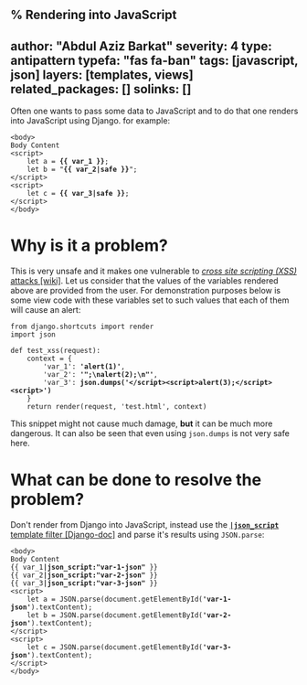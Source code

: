 % Rendering into JavaScript
---
author: "Abdul Aziz Barkat"
severity: 4
type: antipattern
typefa: "fas fa-ban"
tags: [javascript, json]
layers: [templates, views]
related_packages: []
solinks: []
---

Often one wants to pass some data to JavaScript and to do that one renders into JavaScript using Django. for example:

<pre class="django"><code>&lt;body&gt;
Body Content
&lt;script&gt;
    let a = <b>{{ var_1 }}</b>;
    let b = &quot;<b>{{ var_2|safe }}</b>&quot;;
&lt;/script&gt;
&lt;script&gt;
    let c = <b>{{ var_3|safe }}</b>;
&lt;/script&gt;
&lt;/body&gt;</code></pre>

# Why is it a problem?

This is very unsafe and it makes one vulnerable to [*cross site scripting (XSS)* attacks [wiki]](https://en.wikipedia.org/wiki/Cross-site_scripting). Let us consider that the values of the variables rendered above are provided from the user. For demonstration purposes below is some view code with these variables set to such values that each of them will cause an alert:

<pre class="python"><code>from django.shortcuts import render
import json

def test_xss(request):
    context = {
        'var_1': <b>'alert(1)'</b>,
        'var_2': <b>'&quot;;\nalert(2);\n&quot;'</b>,
        'var_3': <b>json.dumps('&lt;/script&gt;&lt;script&gt;alert(3);&lt;/script&gt;&lt;script&gt;')</b>
    }
    return render(request, 'test.html', context)</code></pre>

This snippet might not cause much damage, **but** it can be much more dangerous. It can also be seen that even using `json.dumps` is not very safe here.

# What can be done to resolve the problem?

Don't render from Django into JavaScript, instead use the [**`|json_script`** template filter [Django-doc]](https://docs.djangoproject.com/en/3.2/ref/templates/builtins/#json-script) and parse it's results using `JSON.parse`:

<pre class="django"><code>&lt;body&gt;
Body Content
{{ var_1<b>|json_script:&quot;var-1-json&quot;</b> }}
{{ var_2<b>|json_script:&quot;var-2-json&quot;</b> }}
{{ var_3<b>|json_script:&quot;var-3-json&quot;</b> }}
&lt;script&gt;
    let a = JSON.parse(document.getElementById(<b>'var-1-json'</b>).textContent);
    let b = JSON.parse(document.getElementById(<b>'var-2-json'</b>).textContent);
&lt;/script&gt;
&lt;script&gt;
    let c = JSON.parse(document.getElementById(<b>'var-3-json'</b>).textContent);
&lt;/script&gt;
&lt;/body&gt;</code></pre>
